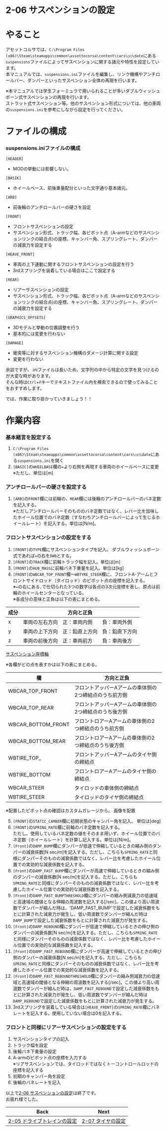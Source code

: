 # **2-06 サスペンションの設定**   
# やること
アセットコルサでは、`C:\Program Files (x86)\Steam\steamapps\common\assettocorsa\content\cars\○○\date`にある`suspensions`ファイルによってサスペンションに関する諸元や特性を設定しています。  
本マニュアルでは、`suspensions.ini`ファイルを編集し、リンク機構やアンチロールバー、ダンパーといったサスペンション全体の再現を行います。  

※本マニュアルでは学生フォーミュラで用いられることが多いダブルウィッシュボーン式サスペンションの再現を行います。  
ストラット式サスペンション等。他のサスペンション形式については、他の車両の`suspensions.ini`を参考にしながら設定を行ってください。

# ファイルの構成
### suspensions.iniファイルの構成
`[HEADER]`    
  + MODの挙動には影響しない。


`[BASIK]`  
  + ホイールベース、前後重量配分といった文字通り基本諸元。


`[ARB]`
+ 前後輪のアンチロールバーの硬さを設定


`[FRONT]`  
  + フロントサスペンションの設定  
  + サスペンション形式、トラック幅、各ピボット点（A-armなどのサスペンションリンクの結合点)の座標、キャンバー角、スプリングレート、ダンパーの減衰力を設定する


`[HEAVE_FRONT]`  
  + 車両の上下運動に関するフロントサスペンションの設定を行う
  + 3rdスプリングを装着している場合はここで設定する


`[REAR]`  
  + リアーサスペンションの設定  
  + サスペンション形式、トラック幅、各ピボット点（A-armなどのサスペンションリンクの結合点)の座標、キャンバー角、スプリングレート、ダンパーの減衰力を設定する


`[GRAPHICS_OFFSETS]`  
  + 3Dモデルと挙動の位置調整を行う
  + 基本的には変更を行わない


`[DAMAGE]`  
  + 衝突等に対するサスペンション機構のダメージ計算に関する設定  
  + 変更を行わない

 
余談ですが、.iniファイルは長いため、文字列の中から特定の文字を見つけるのが大変な時があります。  
そんな時は`Ctrl`+`F`キーでテキストファイル内を検索できるので使ってみることをおすすめします。

では、作業に取り掛かっていきましょう！！

# 作業内容
### 基本緒言を設定する
1. `C:\Program Files (x86)\Steam\steamapps\common\assettocorsa\content\cars\○○\date`にある`suspensions.ini`を開く　　
2. `[BASIC]`の`WHEELBASE`欄の`=`より右側を再現する車両のホイールベースに変更
※ただし、単位は[m]


### アンチロールバーの硬さを設定する
1. `[ARB]`の`FRONT`欄には前輪の、`REAR`欄には後輪のアンチロールバーのバネ定数を記入する。　  
※ただしアンチロールバーそのもののバネ定数ではなく、レバー比を加味したホイール位置でのバネ定数（すなわちアンチロールバーによって生じるホイールレート）を記入する。単位は[N/m]。

  ### フロントサスペンションの設定をする
1. `[FRONT]`の`TYPE`欄にサスペンションタイプを記入。   ダブルウィッシュボーン式であれば`=`の右を`DWB`とする。
2. `[FRONT]`の`TRACK`欄に前輪トラック幅を記入。単位は[m]
3. `[FRONT]`の`HUB_MASS`に前輪バネ下重量を記入。単位は[kg]
4. `[FRONT]`の`WBCAR_TOP_FRONT`欄～`WBTYRE_STEER`欄に、フロントA-アームとフロントサイドロッド（タイロッド）のピボット点の座標を記入する。  
※`=`の右にある`,`で仕切られた3つの数字は各点の3次元座標を表し、原点は前輪のホイールセンターとなっている。  
※各成分の意味と正負は以下の表にまとめる。  

| 成分 | 方向と正負 |
----|---- 
| x | 車両の左右方向　正：車両内側　　負：車両外側 |
| y | 車両の上下方向　正：鉛直上方向　負：鉛直下方向 |
| z | 車両の前後方向　正：車両前方　　負：車両後方 |

[サスペンション座標軸](https://user-images.githubusercontent.com/81402033/146119648-6560707b-772a-411b-a889-45dbf5b6ad1f.png)


※各欄がどの点を表すかは以下の表にまとめる。

| 欄 | 方向と正負 |
----|---- 
| WBCAR_TOP_FRONT | フロントアッパーAアームの車体側の2つ締結点のうち前方側 |
| WBCAR_TOP_REAR | フロントアッパーAアームの車体側の2つ締結点のうち後方側 |
| WBCAR_BOTTOM_FRONT | フロントロアーAアームの車体側の2つ締結点のうち前方側 |
| WBCAR_BOTTOM_REAR | フロントロアーAアームの車体側の2つ締結点のうち後方側 |
| WBTIRE_TOP_| フロントアッパーAアームのタイヤ側の締結点 |
| WBTIRE_BOTTOM | フロントロアーAアームのタイヤ側の締結点 |
| WBCAR_STEER| タイロッドの車体側の締結点 |
| WBTIRE_STEER | タイロッドのタイヤ側の締結点 |

※配置したピボット点の確認はカスタムガレージから。
画像を配置

5. `[FRONT]`の`STATIC_CAMBER`欄に初期状態のキャンバー角を記入。  単位は[deg]
6. `[FRONT]`の`SPRING_RATE`欄に前輪のバネ定数を記入する。  
ただし、使用しているバネ定数の値をそのまま用いず、ホイール位置でのバネ定数（ホイールレート）を計算し記入する。単位は[N/m]。
7. `[Front]`の`DAMP_BUMP`欄にダンパーが低速で伸縮しているときの縮み側のダンパーの減衰係数[N sec/m]を記入する。ただし、こちらも`SPRING_RATE`と同様にダンパーそのものの減衰係数ではなく、レバー比を考慮したホイール位置での実効的な減衰係数を記入する。
8. `[Front]`の`DAMP_FAST_BUMP`欄にダンパーが高速で伸縮しているときの縮み側のダンパーの減衰係数[N sec/m]を記入する。ただし、こちらも`SPRING_RATE`と同様にダンパーそのものの減衰係数ではなく、レバー比を考慮したホイール位置での実効的な減衰係数を記入する。
9.  `[Front]`の`DAMP_FAST_BUMPTHRESHOLD`欄にダンパーの縮み側減衰力の低速域と高速域の閾値となる伸縮の周波数を記入する[/sec]。この値より高い周波数でダンパーが縮んだ時は、'DAMP_FAST_BUMP'で設定した減衰係数をもとに計算された減衰力が発生し、低い周波数でダンパーが縮んだ時は`DAMP_BUMP`で設定した減衰係数をもとに計算された減衰力が発生する。
10. `[Front]`の`DAMP_REBOUND`欄にダンパーが低速で伸縮しているときの伸び側のダンパーの減衰係数[N sec/m]を記入する。ただし、こちらも`SPRING_RATE`と同様にダンパーそのものの減衰係数ではなく、レバー比を考慮したホイール位置での実効的な減衰係数を記入する。
11. `[Front]`の`DAMP_FAST_REBOUND`欄にダンパーが高速で伸縮しているときの伸び側のダンパーの減衰係数[N sec/m]を記入する。ただし、こちらも`SPRING_RATE`と同様にダンパーそのものの減衰係数ではなく、レバー比を考慮したホイール位置での実効的な減衰係数を記入する。
12.  `[Front]`の`DAMP_FAST_REBOUNDTHRESHOLD`欄にダンパーの縮み側減衰力の低速域と高速域の閾値となる伸縮の周波数を記入する[/sec]。この値より高い周波数でダンパーが縮んだ時は、`DAMP_FAST_REBOUND`で設定した減衰係数をもとに計算された減衰力が発生し、低い周波数でダンパーが縮んだ時は`DAMP_REBOUND`で設定した減衰係数をもとに計算された減衰力が発生する。
13. 3rdスプリングを装着している場合は`[HEAVE_FRONT]`の`SPRING_RATE`欄にバネレートを記入する。使用していない場合は0を記入する。　

  ### フロントと同様にリアーサスペンションの設定をする
1. サスペンションタイプの記入
2. トラック幅を設定
3. 後輪バネ下重量の設定
4. A-armのピボット点の座標を入力する  
※リアサスペンションでは、タイロッドではなくトーコントロールロッドの座標を記入する
5. 初期のキャンバー角を設定
6. 後輪のバネレートを記入



以上で[2-06 サスペンションの設定](https://github.com/JSAE-ARCHIVES/MOD-Tutorial/blob/main/2%E7%AB%A0%20%E8%BB%8A%E4%B8%A1%E8%AB%B8%E5%85%83%E3%81%AE%E8%A8%AD%E5%AE%9A/2-06%20%E3%82%B5%E3%82%B9%E3%83%9A%E3%83%B3%E3%82%B7%E3%83%A7%E3%83%B3%E3%81%AE%E8%A8%AD%E5%AE%9A.md)は終了です。  
お疲れ様でした。  

| Back | Next |
|:---:|:---:|
| [2-05 ドライブトレインの設定](https://github.com/JSAE-ARCHIVES/MOD-Tutorial/blob/main/2%E7%AB%A0%20%E8%BB%8A%E4%B8%A1%E8%AB%B8%E5%85%83%E3%81%AE%E8%A8%AD%E5%AE%9A/2-05%20%E3%83%89%E3%83%A9%E3%82%A4%E3%83%96%E3%83%88%E3%83%AC%E3%82%A4%E3%83%B3%E3%81%AE%E8%A8%AD%E5%AE%9A.md) | [2-07 タイヤの設定](https://github.com/JSAE-ARCHIVES/MOD-Tutorial/blob/main/2%E7%AB%A0%20%E8%BB%8A%E4%B8%A1%E8%AB%B8%E5%85%83%E3%81%AE%E8%A8%AD%E5%AE%9A/2-07%20%E3%82%BF%E3%82%A4%E3%83%A4%E3%81%AE%E8%A8%AD%E5%AE%9A.md) |

